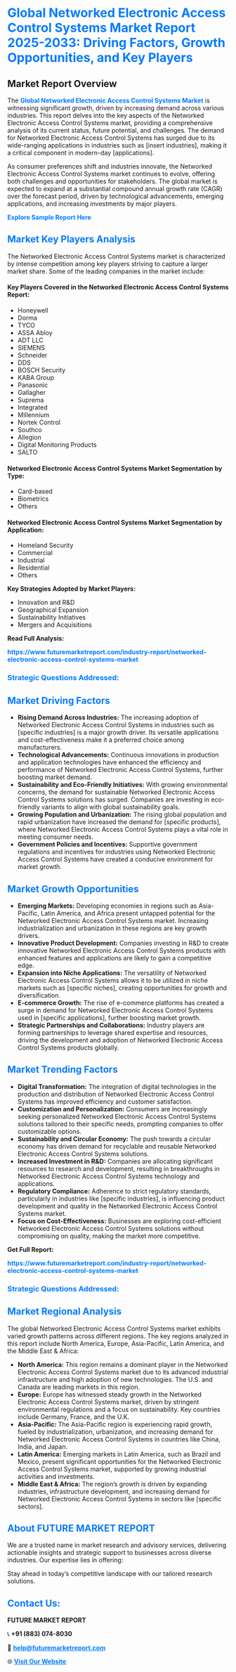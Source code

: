 <h1 style="color: #007BFF;">Global Networked Electronic Access Control Systems Market Report 2025-2033: Driving Factors, Growth Opportunities, and Key Players</h1>

<section id="overview">
<h2>Market Report Overview</h2>
<p>The <a href="https://www.futuremarketreport.com/industry-report/networked-electronic-access-control-systems-market" style="color: #007BFF; text-decoration: none;"><strong>Global Networked Electronic Access Control Systems Market</strong></a> is witnessing significant growth, driven by increasing demand across various industries. This report delves into the key aspects of the Networked Electronic Access Control Systems market, providing a comprehensive analysis of its current status, future potential, and challenges. The demand for Networked Electronic Access Control Systems has surged due to its wide-ranging applications in industries such as [insert industries], making it a critical component in modern-day [applications].</p>
<p>As consumer preferences shift and industries innovate, the Networked Electronic Access Control Systems market continues to evolve, offering both challenges and opportunities for stakeholders. The global market is expected to expand at a substantial compound annual growth rate (CAGR) over the forecast period, driven by technological advancements, emerging applications, and increasing investments by major players.</p>
</section>

<section id="overview">
<p><a href="https://www.futuremarketreport.com/request-sample/reportId=76654" style="color: #007BFF; text-decoration: none;"><strong>Explore Sample Report Here</strong></a></p>
</section>

<section id="key-players">
<h2 style="color: #007BFF;">Market Key Players Analysis</h2>
<p>The Networked Electronic Access Control Systems market is characterized by intense competition among key players striving to capture a larger market share. Some of the leading companies in the market include:</p>
<h4>Key Players Covered in the Networked Electronic Access Control Systems Report:</h4>
<ul><li>Honeywell</li><li>Dorma</li><li>TYCO</li><li>ASSA Abloy</li><li>ADT LLC</li><li>SIEMENS</li><li>Schneider</li><li>DDS</li><li>BOSCH Security</li><li>KABA Group</li><li>Panasonic</li><li>Gallagher</li><li>Suprema</li><li>Integrated</li><li>Millennium</li><li>Nortek Control</li><li>Southco</li><li>Allegion</li><li>Digital Monitoring Products</li><li>SALTO</li></ul>
<h4>Networked Electronic Access Control Systems Market Segmentation by Type:</h4>
<ul><li>Card-based</li><li>Biometrics</li><li>Others</li></ul>

<h4>Networked Electronic Access Control Systems Market Segmentation by Application:</h4>
<ul><li>Homeland Security</li><li>Commercial</li><li>Industrial</li><li>Residential</li><li>Others</li></ul>
<p><strong>Key Strategies Adopted by Market Players:</strong></p>
<ul>
<li>Innovation and R&D</li>
<li>Geographical Expansion</li>
<li>Sustainability Initiatives</li>
<li>Mergers and Acquisitions</li>
</ul>
</section>

<section>
<p><strong>Read Full Analysis: </strong></p><a href="https://www.futuremarketreport.com/industry-report/networked-electronic-access-control-systems-market" style="color: #007BFF; text-decoration: none;"><strong>https://www.futuremarketreport.com/industry-report/networked-electronic-access-control-systems-market</strong></a>
<h3 style="color: #007BFF;">Strategic Questions Addressed:</h3>
</section>

<section id="driving-factors">
<h2 style="color: #007BFF;">Market Driving Factors</h2>
<ul>
<li><strong>Rising Demand Across Industries:</strong> The increasing adoption of Networked Electronic Access Control Systems in industries such as [specific industries] is a major growth driver. Its versatile applications and cost-effectiveness make it a preferred choice among manufacturers.</li>
<li><strong>Technological Advancements:</strong> Continuous innovations in production and application technologies have enhanced the efficiency and performance of Networked Electronic Access Control Systems, further boosting market demand.</li>
<li><strong>Sustainability and Eco-Friendly Initiatives:</strong> With growing environmental concerns, the demand for sustainable Networked Electronic Access Control Systems solutions has surged. Companies are investing in eco-friendly variants to align with global sustainability goals.</li>
<li><strong>Growing Population and Urbanization:</strong> The rising global population and rapid urbanization have increased the demand for [specific products], where Networked Electronic Access Control Systems plays a vital role in meeting consumer needs.</li>
<li><strong>Government Policies and Incentives:</strong> Supportive government regulations and incentives for industries using Networked Electronic Access Control Systems have created a conducive environment for market growth.</li>
</ul>
</section>

<section id="growth-opportunities">
<h2 style="color: #007BFF;">Market Growth Opportunities</h2>
<ul>
<li><strong>Emerging Markets:</strong> Developing economies in regions such as Asia-Pacific, Latin America, and Africa present untapped potential for the Networked Electronic Access Control Systems market. Increasing industrialization and urbanization in these regions are key growth drivers.</li>
<li><strong>Innovative Product Development:</strong> Companies investing in R&D to create innovative Networked Electronic Access Control Systems products with enhanced features and applications are likely to gain a competitive edge.</li>
<li><strong>Expansion into Niche Applications:</strong> The versatility of Networked Electronic Access Control Systems allows it to be utilized in niche markets such as [specific niches], creating opportunities for growth and diversification.</li>
<li><strong>E-commerce Growth:</strong> The rise of e-commerce platforms has created a surge in demand for Networked Electronic Access Control Systems used in [specific applications], further boosting market growth.</li>
<li><strong>Strategic Partnerships and Collaborations:</strong> Industry players are forming partnerships to leverage shared expertise and resources, driving the development and adoption of Networked Electronic Access Control Systems products globally.</li>
</ul>
</section>

<section id="trending-factors">
<h2 style="color: #007BFF;">Market Trending Factors</h2>
<ul>
<li><strong>Digital Transformation:</strong> The integration of digital technologies in the production and distribution of Networked Electronic Access Control Systems has improved efficiency and customer satisfaction.</li>
<li><strong>Customization and Personalization:</strong> Consumers are increasingly seeking personalized Networked Electronic Access Control Systems solutions tailored to their specific needs, prompting companies to offer customizable options.</li>
<li><strong>Sustainability and Circular Economy:</strong> The push towards a circular economy has driven demand for recyclable and reusable Networked Electronic Access Control Systems solutions.</li>
<li><strong>Increased Investment in R&D:</strong> Companies are allocating significant resources to research and development, resulting in breakthroughs in Networked Electronic Access Control Systems technology and applications.</li>
<li><strong>Regulatory Compliance:</strong> Adherence to strict regulatory standards, particularly in industries like [specific industries], is influencing product development and quality in the Networked Electronic Access Control Systems market.</li>
<li><strong>Focus on Cost-Effectiveness:</strong> Businesses are exploring cost-efficient Networked Electronic Access Control Systems solutions without compromising on quality, making the market more competitive.</li>
</ul>
</section>

<section>
<p><strong>Get Full Report: </strong></p><a href="https://www.futuremarketreport.com/industry-report/networked-electronic-access-control-systems-market" style="color: #007BFF; text-decoration: none;"><strong>https://www.futuremarketreport.com/industry-report/networked-electronic-access-control-systems-market</strong></a>
<h3 style="color: #007BFF;">Strategic Questions Addressed:</h3>
</section>


<section id="regional-analysis">
<h2 style="color: #007BFF;">Market Regional Analysis</h2>
<p>The global Networked Electronic Access Control Systems market exhibits varied growth patterns across different regions. The key regions analyzed in this report include North America, Europe, Asia-Pacific, Latin America, and the Middle East & Africa:</p>
<ul>
<li><strong>North America:</strong> This region remains a dominant player in the Networked Electronic Access Control Systems market due to its advanced industrial infrastructure and high adoption of new technologies. The U.S. and Canada are leading markets in this region.</li>
<li><strong>Europe:</strong> Europe has witnessed steady growth in the Networked Electronic Access Control Systems market, driven by stringent environmental regulations and a focus on sustainability. Key countries include Germany, France, and the U.K.</li>
<li><strong>Asia-Pacific:</strong> The Asia-Pacific region is experiencing rapid growth, fueled by industrialization, urbanization, and increasing demand for Networked Electronic Access Control Systems in countries like China, India, and Japan.</li>
<li><strong>Latin America:</strong> Emerging markets in Latin America, such as Brazil and Mexico, present significant opportunities for the Networked Electronic Access Control Systems market, supported by growing industrial activities and investments.</li>
<li><strong>Middle East & Africa:</strong> The region’s growth is driven by expanding industries, infrastructure development, and increasing demand for Networked Electronic Access Control Systems in sectors like [specific sectors].</li>
</ul>
</section>

<footer>
<h2 style="color: #007BFF;">About FUTURE MARKET REPORT</h2>
<p>We are a trusted name in market research and advisory services, delivering actionable insights and strategic support to businesses across diverse industries. Our expertise lies in offering:</p>

<p>Stay ahead in today’s competitive landscape with our tailored research solutions.</p>

<h2 style="color: #007BFF;">Contact Us:</h2>
<p><strong>FUTURE MARKET REPORT</strong></p>
<p>📞 <strong>+91 (883) 074-8030</strong></p>
<p>📧 <strong><a href="mailto:help@futuremarketreport.com" style="color: #007BFF;">help@futuremarketreport.com</a></strong></p>
<p>🌐 <strong><a href="https://www.futuremarketreport.com/" style="color: #007BFF;">Visit Our Website</a></strong></p>
</footer>